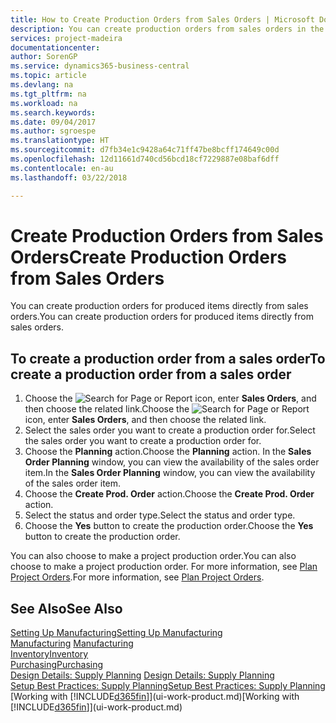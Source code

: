 ```yaml
---
title: How to Create Production Orders from Sales Orders | Microsoft Docs
description: You can create production orders from sales orders in the Sales & Marketing department.
services: project-madeira
documentationcenter: 
author: SorenGP
ms.service: dynamics365-business-central
ms.topic: article
ms.devlang: na
ms.tgt_pltfrm: na
ms.workload: na
ms.search.keywords: 
ms.date: 09/04/2017
ms.author: sgroespe
ms.translationtype: HT
ms.sourcegitcommit: d7fb34e1c9428a64c71ff47be8bcff174649c00d
ms.openlocfilehash: 12d11661d740cd56bcd18cf7229887e08baf6dff
ms.contentlocale: en-au
ms.lasthandoff: 03/22/2018

---
```

# <a name="create-production-orders-from-sales-orders"></a><span data-ttu-id="9f844-103">Create Production Orders from Sales Orders</span><span class="sxs-lookup"><span data-stu-id="9f844-103">Create Production Orders from Sales Orders</span></span>
<span data-ttu-id="9f844-104">You can create production orders for produced items directly from sales orders.</span><span class="sxs-lookup"><span data-stu-id="9f844-104">You can create production orders for produced items directly from sales orders.</span></span>  

## <a name="to-create-a-production-order-from-a-sales-order"></a><span data-ttu-id="9f844-105">To create a production order from a sales order</span><span class="sxs-lookup"><span data-stu-id="9f844-105">To create a production order from a sales order</span></span>  

1.  <span data-ttu-id="9f844-106">Choose the ![Search for Page or Report](media/ui-search/search_small.png "Search for Page or Report icon") icon, enter **Sales Orders**, and then choose the related link.</span><span class="sxs-lookup"><span data-stu-id="9f844-106">Choose the ![Search for Page or Report](media/ui-search/search_small.png "Search for Page or Report icon") icon, enter **Sales Orders**, and then choose the related link.</span></span>  
2.  <span data-ttu-id="9f844-107">Select the sales order you want to create a production order for.</span><span class="sxs-lookup"><span data-stu-id="9f844-107">Select the sales order you want to create a production order for.</span></span>  
3.  <span data-ttu-id="9f844-108">Choose the **Planning** action.</span><span class="sxs-lookup"><span data-stu-id="9f844-108">Choose the **Planning** action.</span></span> <span data-ttu-id="9f844-109">In the **Sales Order Planning** window, you can view the availability of the sales order item.</span><span class="sxs-lookup"><span data-stu-id="9f844-109">In the **Sales Order Planning** window, you can view the availability of the sales order item.</span></span>  
4.  <span data-ttu-id="9f844-110">Choose the **Create Prod. Order** action.</span><span class="sxs-lookup"><span data-stu-id="9f844-110">Choose the **Create Prod. Order** action.</span></span>  
5.  <span data-ttu-id="9f844-111">Select the status and order type.</span><span class="sxs-lookup"><span data-stu-id="9f844-111">Select the status and order type.</span></span>  
6.  <span data-ttu-id="9f844-112">Choose the **Yes** button to create the production order.</span><span class="sxs-lookup"><span data-stu-id="9f844-112">Choose the **Yes** button to create the production order.</span></span>

<span data-ttu-id="9f844-113">You can also choose to make a project production order.</span><span class="sxs-lookup"><span data-stu-id="9f844-113">You can also choose to make a project production order.</span></span> <span data-ttu-id="9f844-114">For more information, see [Plan Project Orders](production-how-to-plan-project-orders.md).</span><span class="sxs-lookup"><span data-stu-id="9f844-114">For more information, see [Plan Project Orders](production-how-to-plan-project-orders.md).</span></span>   

## <a name="see-also"></a><span data-ttu-id="9f844-115">See Also</span><span class="sxs-lookup"><span data-stu-id="9f844-115">See Also</span></span>  
[<span data-ttu-id="9f844-116">Setting Up Manufacturing</span><span class="sxs-lookup"><span data-stu-id="9f844-116">Setting Up Manufacturing</span></span>](production-configure-production-processes.md)  
<span data-ttu-id="9f844-117">[Manufacturing](production-manage-manufacturing.md)  </span><span class="sxs-lookup"><span data-stu-id="9f844-117">[Manufacturing](production-manage-manufacturing.md)  </span></span>  
[<span data-ttu-id="9f844-118">Inventory</span><span class="sxs-lookup"><span data-stu-id="9f844-118">Inventory</span></span>](inventory-manage-inventory.md)  
[<span data-ttu-id="9f844-119">Purchasing</span><span class="sxs-lookup"><span data-stu-id="9f844-119">Purchasing</span></span>](purchasing-manage-purchasing.md)  
<span data-ttu-id="9f844-120">[Design Details: Supply Planning](design-details-supply-planning.md) </span><span class="sxs-lookup"><span data-stu-id="9f844-120">[Design Details: Supply Planning](design-details-supply-planning.md) </span></span>  
[<span data-ttu-id="9f844-121">Setup Best Practices: Supply Planning</span><span class="sxs-lookup"><span data-stu-id="9f844-121">Setup Best Practices: Supply Planning</span></span>](setup-best-practices-supply-planning.md)  
<span data-ttu-id="9f844-122">[Working with [!INCLUDE[d365fin](includes/d365fin_md.md)]](ui-work-product.md)</span><span class="sxs-lookup"><span data-stu-id="9f844-122">[Working with [!INCLUDE[d365fin](includes/d365fin_md.md)]](ui-work-product.md)</span></span>

